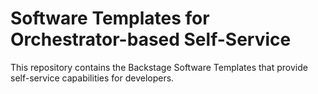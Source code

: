 # Software Templates for Orchestrator-based Self-Service

This repository contains the Backstage Software Templates that provide self-service capabilities for developers.